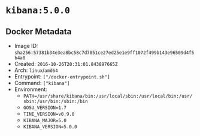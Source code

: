 # `kibana:5.0.0`

## Docker Metadata

- Image ID: `sha256:57381b34e3ea8bc58c7d7051ce27ed25e1e9ff1072f499b143e96509d4f5b4a8`
- Created: `2016-10-26T20:31:01.843897665Z`
- Arch: `linux`/`amd64`
- Entrypoint: `["/docker-entrypoint.sh"]`
- Command: `["kibana"]`
- Environment:
  - `PATH=/usr/share/kibana/bin:/usr/local/sbin:/usr/local/bin:/usr/sbin:/usr/bin:/sbin:/bin`
  - `GOSU_VERSION=1.7`
  - `TINI_VERSION=v0.9.0`
  - `KIBANA_MAJOR=5.0`
  - `KIBANA_VERSION=5.0.0`
